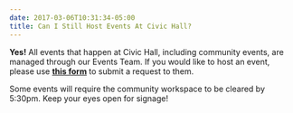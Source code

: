 ```yaml
---
date: 2017-03-06T10:31:34-05:00
title: Can I Still Host Events At Civic Hall?
---
```

**Yes!** All events that happen at Civic Hall, including community events, are managed through our Events Team. If you would like to host an event, please use [**this form**](http://www.civichallevents.org/request-a-date/) to submit a request to them.

Some events will require the community workspace to be cleared by 5:30pm. Keep your eyes open for signage!

